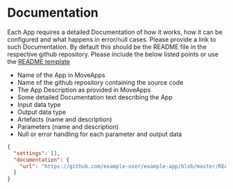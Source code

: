 # Documentation
Each App requires a detailed Documentation of how it works, how it can be configured and what happens in error/null cases. Please provide a link to such Documentation. By default this should be the README file in the respective github repository. Please include the below listed points or use the [README template](files/README_template.md)

- Name of the App in MoveApps
- Name of the github repository containing the source code
- The App Description as provided in MoveApps
- Some detailed Documentation text describing the App
- Input data type
- Output data type
- Artefacts (name and description)
- Parameters (name and description)
- Null or error handling for each parameter and output data

```json
{
  "settings": [],
  "documentation": {
    "url": "https://github.com/example-user/example-app/blob/master/README.md"
  }
}
```